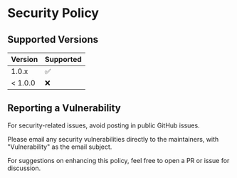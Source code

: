 # Security Policy

## Supported Versions

| Version | Supported          |
| ------- | ------------------ |
| 1.0.x   | :white_check_mark: |
| < 1.0.0   | :x:              |

## Reporting a Vulnerability

For security-related issues, avoid posting in public GitHub issues.

Please email any security vulnerabilities directly to the maintainers, with "Vulnerability" as the email subject. 

For suggestions on enhancing this policy, feel free to open a PR or issue for discussion.
